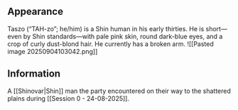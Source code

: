 ## Appearance
Taszo (“TAH-zo”; he/him) is 
a Shin human in his early thirties. He is short—even by 
Shin standards—with pale pink skin, round dark-blue 
eyes, and a crop of curly dust-blond hair. He currently 
has a broken arm.
![[Pasted image 20250904103042.png]]
## Information
A [[Shinovar|Shin]] man the party encountered on their way to the shattered plains during [[Session 0 - 24-08-2025]].